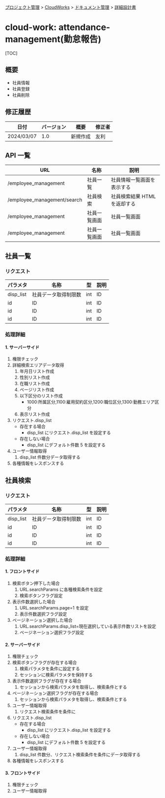 [プロジェクト管理](../../../../index.html) > [CloudWorks](../../../index.html) > [ドキュメント管理](../../index.html) > [詳細設計書](../index.html)

# cloud-work: attendance-management(勤怠報告)

[TOC]

## 概要

- 社員情報
- 社員登録
- 社員削除

## 修正履歴

| 日付       | バージョン | 概要     | 修正者 |
| ---------- | ---------- | -------- | ------ |
| 2024/03/07 | 1.0        | 新規作成 | 友利   |

## API 一覧

| URL                         | 名称         | 説明                         |
| --------------------------- | ------------ | ---------------------------- |
| /employee_management        | 社員一覧     | 社員情報一覧画面を表示する   |
| /employee_management/search | 社員検索     | 社員検索結果 HTML を返却する |
| /employee_management        | 社員一覧画面 | 社員一覧画面                 |
| /employee_management        | 社員一覧画面 | 社員一覧画面                 |

## 社員一覧

### リクエスト

| パラメタ  | 名称                 | 型  | 説明 |
| --------- | -------------------- | --- | ---- |
| disp_list | 社員データ取得制限数 | int | ID   |
| id        | ID                   | int | ID   |
| id        | ID                   | int | ID   |
| id        | ID                   | int | ID   |

### 処理詳細
#### 1. サーバーサイド

1. 権限チェック
2. 詳細検索エリアデータ取得
   1. 年月日リスト作成
   2. 性別リスト作成
   3. 在職リスト作成
   4. ページリスト作成
   5. 以下区分のリスト作成
      - 1000:所属区分,1100:雇用契約区分,1200:職位区分,1300:勤務エリア区分
   6. 表示リスト作成
3. リクエスト.disp_list
   - 存在する場合
     - disp_list にリクエスト.disp_list を設定する
   - 存在しない場合
     - disp_list にデフォルト件数 5 を設定する
4. ユーザー情報取得
   1. disp_list 件数分データ取得する
5. 各種情報をレスポンスする

## 社員検索

### リクエスト

| パラメタ  | 名称                 | 型  | 説明 |
| --------- | -------------------- | --- | ---- |
| disp_list | 社員データ取得制限数 | int | ID   |
| id        | ID                   | int | ID   |
| id        | ID                   | int | ID   |
| id        | ID                   | int | ID   |

### 処理詳細
#### 1. フロントサイド

1. 検索ボタン押下した場合
   1. URL.searchParams に各種検索条件を設定
   2. 検索ボタンフラグ設定
2. 表示件数選択した場合
   1. URL.searchParams.page=1 を設定
   2. 表示件数選択フラグ設定
3. ページネーション選択した場合
   1. URL.searchParams.disp_list=現在選択している表示件数リストを設定
   2. ページネーション選択フラグ設定

#### 2. サーバーサイド

1. 権限チェック
2. 検索ボタンフラグが存在する場合
   1. 検索パラメタを条件に設定する
   2. セッションに検索パラメタを保持する
3. 表示件数選択フラグが存在する場合
   1. セッションから検索パラメタを取得し、検索条件とする
4. ページネーション選択フラグが存在する場合
   1. セッションから検索パラメタを取得し、検索条件とする
5. ユーザー情報取得
   1. リクエスト検索条件を条件に
6. リクエスト.disp_list
   - 存在する場合
     - disp_list にリクエスト.disp_list を設定する
   - 存在しない場合
     - disp_list にデフォルト件数 5 を設定する
7. ユーザー情報取得
   1. disp_list 件数分、リクエスト検索条件を条件にデータ取得する
8. 各種情報をレスポンスする

#### 3. フロントサイド

1. 権限チェック
2. ユーザー情報取得
